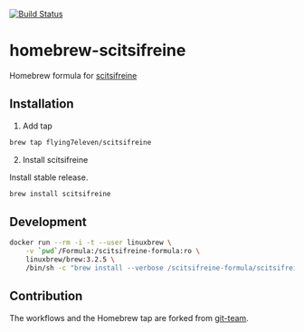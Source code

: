 [![Build Status](https://img.shields.io/github/actions/workflow/status/hekmekk/homebrew-git-team/verify-published-formula.yaml?branch=master&logo=github&style=for-the-badge)](https://github.com/hekmekk/homebrew-git-team/actions)

# homebrew-scitsifreine

Homebrew formula for [scitsifreine](https://github.com/flying7eleven/scitsifreine)

## Installation

1. Add tap
```bash
brew tap flying7eleven/scitsifreine
```

2. Install scitsifreine

Install stable release.
```bash
brew install scitsifreine
```

## Development
```bash
docker run --rm -i -t --user linuxbrew \
	-v `pwd`/Formula:/scitsifreine-formula:ro \
	linuxbrew/brew:3.2.5 \
	/bin/sh -c "brew install --verbose /scitsifreine-formula/scitsifreine.rb"
```

## Contribution
The workflows and the Homebrew tap are forked from [git-team](https://github.com/hekmekk/homebrew-git-team).